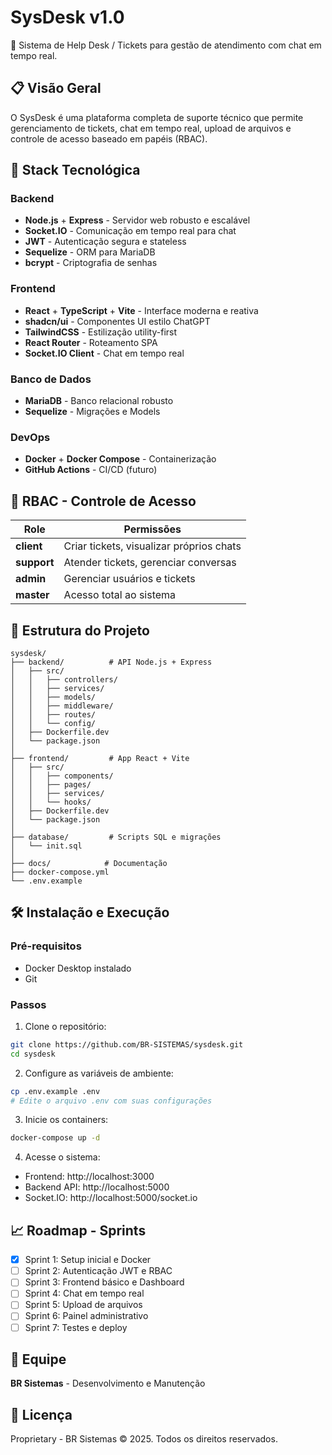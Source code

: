 # SysDesk v1.0

🎫 Sistema de Help Desk / Tickets para gestão de atendimento com chat em tempo real.

## 📋 Visão Geral

O SysDesk é uma plataforma completa de suporte técnico que permite gerenciamento de tickets, chat em tempo real, upload de arquivos e controle de acesso baseado em papéis (RBAC).

## 🚀 Stack Tecnológica

### Backend
- **Node.js** + **Express** - Servidor web robusto e escalável
- **Socket.IO** - Comunicação em tempo real para chat
- **JWT** - Autenticação segura e stateless
- **Sequelize** - ORM para MariaDB
- **bcrypt** - Criptografia de senhas

### Frontend  
- **React** + **TypeScript** + **Vite** - Interface moderna e reativa
- **shadcn/ui** - Componentes UI estilo ChatGPT
- **TailwindCSS** - Estilização utility-first
- **React Router** - Roteamento SPA
- **Socket.IO Client** - Chat em tempo real

### Banco de Dados
- **MariaDB** - Banco relacional robusto
- **Sequelize** - Migrações e Models

### DevOps
- **Docker** + **Docker Compose** - Containerização
- **GitHub Actions** - CI/CD (futuro)

## 🔐 RBAC - Controle de Acesso

| Role | Permissões |
|------|------------|
| **client** | Criar tickets, visualizar próprios chats |
| **support** | Atender tickets, gerenciar conversas |
| **admin** | Gerenciar usuários e tickets |
| **master** | Acesso total ao sistema |

## 📂 Estrutura do Projeto

```
sysdesk/
├── backend/          # API Node.js + Express
│   ├── src/         
│   │   ├── controllers/
│   │   ├── services/
│   │   ├── models/
│   │   ├── middleware/
│   │   ├── routes/
│   │   └── config/
│   ├── Dockerfile.dev
│   └── package.json
│
├── frontend/         # App React + Vite
│   ├── src/
│   │   ├── components/
│   │   ├── pages/
│   │   ├── services/
│   │   └── hooks/
│   ├── Dockerfile.dev
│   └── package.json
│
├── database/         # Scripts SQL e migrações
│   └── init.sql
│
├── docs/            # Documentação
├── docker-compose.yml
└── .env.example
```

## 🛠️ Instalação e Execução

### Pré-requisitos
- Docker Desktop instalado
- Git

### Passos

1. Clone o repositório:
```bash
git clone https://github.com/BR-SISTEMAS/sysdesk.git
cd sysdesk
```

2. Configure as variáveis de ambiente:
```bash
cp .env.example .env
# Edite o arquivo .env com suas configurações
```

3. Inicie os containers:
```bash
docker-compose up -d
```

4. Acesse o sistema:
- Frontend: http://localhost:3000
- Backend API: http://localhost:5000
- Socket.IO: http://localhost:5000/socket.io

## 📈 Roadmap - Sprints

- [x] Sprint 1: Setup inicial e Docker
- [ ] Sprint 2: Autenticação JWT e RBAC
- [ ] Sprint 3: Frontend básico e Dashboard
- [ ] Sprint 4: Chat em tempo real
- [ ] Sprint 5: Upload de arquivos
- [ ] Sprint 6: Painel administrativo
- [ ] Sprint 7: Testes e deploy

## 👥 Equipe

**BR Sistemas** - Desenvolvimento e Manutenção

## 📄 Licença

Proprietary - BR Sistemas © 2025. Todos os direitos reservados.
